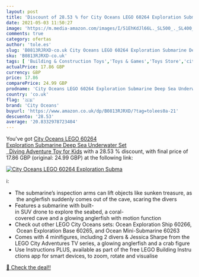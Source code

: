 ```yaml
---
layout: post
title: 'Discount of 28.53 % for City Oceans LEGO 60264 Exploration Subma'
date: 2021-05-03 11:50:27
image: 'https://m.media-amazon.com/images/I/51EhKdJl66L._SL500_._SL400_.jpg'
comments: true
category: ofertas
author: 'tole.es'
slug: 'B0813RJRXD-co.uk City Oceans LEGO 60264 Exploration Submarine Deep Sea...'
sku: 'B0813RJRXD-co.uk'
tags: [ 'Building & Construction Toys','Toys & Games','Toys Store','city oceans','lego', ]
actualPrice: 17.86 GBP
currency: GBP
price: 17.86
comparePrice: 24.99 GBP
prodname: 'City Oceans LEGO 60264 Exploration Submarine Deep Sea Underwater Set   Diving Adventure Toy for Kids'
country: 'co.uk'
flag: '🇬🇧'
brand: 'City Oceans'
buyurl: 'https://www.amazon.co.uk/dp/B0813RJRXD/?tag=tolees0a-21'
descuento: '28.53'
average: '20.8332978723404'
---
```


You've got [City Oceans LEGO 60264 Exploration Submarine Deep Sea Underwater Set   Diving Adventure Toy for Kids](https://www.amazon.co.uk/dp/B0813RJRXD/?tag=tolees0a-21) with a  28.53 % discount, with final price of 17.86 GBP (original: 24.99 GBP) at the following link:

[![City Oceans LEGO 60264 Exploration Subma](https://m.media-amazon.com/images/I/51EhKdJl66L._SL500_._SL400_.jpg)](https://www.amazon.co.uk/dp/B0813RJRXD/?tag=tolees0a-21)

ℹ️:

- The submarine’s inspection arms can lift objects like sunken treasure, as the anglerfish suddenly comes out of the cave, scaring the divers
- Features a submarine with built-in SUV drone to explore the seabed, a coral-covered cave and a glowing anglerfish with motion function
- Check out other LEGO City Oceans sets: Ocean Exploration Ship 60266, Ocean Exploration Base 60265, and Ocean Mini-Submarine 60263
- Comes with 4 minifigures, including 2 divers & Jessica Sharpe from the LEGO City Adventures TV series, a glowing anglerfish and a crab figure
- Use Instructions PLUS, available as part of the free LEGO Building Instructions app for smart devices, to zoom, rotate and visualise

[🛒 Check the deal!!](https://www.amazon.co.uk/dp/B0813RJRXD/?tag=tolees0a-21)
